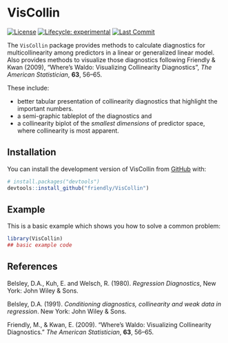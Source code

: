 
<!-- README.md is generated from README.Rmd. Please edit that file -->

# VisCollin

<!-- badges: start -->

[![License](https://img.shields.io/badge/license-GPL%20%28%3E=%202%29-brightgreen.svg?style=flat)](https://www.gnu.org/licenses/gpl-2.0.html)
[![Lifecycle:
experimental](https://img.shields.io/badge/lifecycle-experimental-orange.svg)](https://lifecycle.r-lib.org/articles/stages.html#experimental)
[![Last
Commit](https://img.shields.io/github/last-commit/friendly/VisCollin)](https://github.com/friendly/VisCollin)
<!-- badges: end -->

The `VisCollin` package provides methods to calculate diagnostics for
multicollinearity among predictors in a linear or generalized linear
model. Also provides methods to visualize those diagnostics following
Friendly & Kwan (2009), “Where’s Waldo: Visualizing Collinearity
Diagnostics”, *The American Statistician*, **63**, 56–65.

These include:

- better tabular presentation of collinearity diagnostics that highlight
  the important numbers.
- a semi-graphic tableplot of the diagnostics and
- a collinearity biplot of the *smallest dimensions* of predictor space,
  where collinearity is most apparent.

## Installation

You can install the development version of VisCollin from
[GitHub](https://github.com/) with:

``` r
# install.packages("devtools")
devtools::install_github("friendly/VisCollin")
```

## Example

This is a basic example which shows you how to solve a common problem:

``` r
library(VisCollin)
## basic example code
```

## References

Belsley, D.A., Kuh, E. and Welsch, R. (1980). *Regression Diagnostics*,
New York: John Wiley & Sons.

Belsley, D.A. (1991). *Conditioning diagnostics, collinearity and weak
data in regression*. New York: John Wiley & Sons.

Friendly, M., & Kwan, E. (2009). “Where’s Waldo: Visualizing
Collinearity Diagnostics.” *The American Statistician*, **63**, 56–65.
